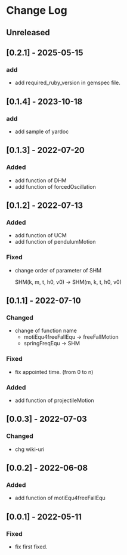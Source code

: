 # Change Log

## Unreleased

## [0.2.1] - 2025-05-15
### add
- add required_ruby_version in gemspec file.

## [0.1.4] - 2023-10-18
### add
- add sample of yardoc

## [0.1.3] - 2022-07-20
### Added
- add function of DHM
- add function of forcedOscillation

## [0.1.2] - 2022-07-13
### Added
- add function of UCM
- add function of pendulumMotion

### Fixed
- change order of parameter of SHM

  SHM(k, m, t, h0, v0) -> SHM(m, k, t, h0, v0)

## [0.1.1] - 2022-07-10
### Changed
- change of function name
  * motiEqu4freeFallEqu -> freeFallMotion
  * springFreqEqu       -> SHM

### Fixed
- fix appointed time. (from 0 to n)

### Added
- add function of projectileMotion

## [0.0.3] - 2022-07-03
### Changed
- chg wiki-uri

## [0.0.2] - 2022-06-08
### Added
- add function of motiEqu4freeFallEqu

## [0.0.1] - 2022-05-11
### Fixed
- fix first fixed.

